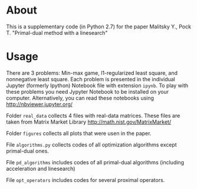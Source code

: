 About
======

This is a supplementary code (in Python 2.7) for the paper Malitsky Y., Pock T. "Primal-dual method with a linesearch"

Usage
======
There are 3 problems: Min-max game, l1-regularized least square, and nonnegative least square.
Each problem is presented in the individual Jupyter (formerly Ipython) Notebook file with extension `ipynb`.
To play with these problems you need Jypyter Notebook to be installed on your computer. 
Alternatively, you can read these notebooks using http://nbviewer.jupyter.org/

Folder `real_data` collects 4 files with real-data matrices. These files are taken from Matrix Market Library http://math.nist.gov/MatrixMarket/

Folder `figures` collects all plots that were usen in the paper.

File `algorithms.py` collects codes of all optimization algorithms except primal-dual ones.

File `pd_algorithms` includes codes of all primal-dual algorithms (including acceleration and linesearch)

File `opt_operators` includes codes for several proximal operators.
